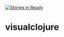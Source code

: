 [![Stories in Ready](https://badge.waffle.io/sivertsenstian/visualclojure.png?label=ready&title=Ready)](https://waffle.io/sivertsenstian/visualclojure)
# visualclojure